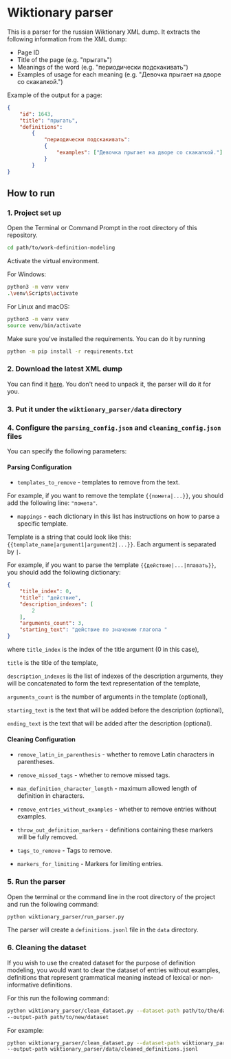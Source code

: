 # Wiktionary parser

This is a parser for the russian Wiktionary XML dump.
It extracts the following information from the XML dump:

* Page ID
* Title of the page (e.g. "прыгать")
* Meanings of the word (e.g. "периодически подскакивать")
* Examples of usage for each meaning (e.g. "Девочка прыгает на дворе со скакалкой.")

Example of the output for a page:

```json lines
{
    "id": 1643, 
    "title": "прыгать",
    "definitions": 
        {
            "периодически подскакивать": 
            {
                "examples": ["Девочка прыгает на дворе со скакалкой."]
            }
        }
}
```

## How to run

### 1. Project set up

Open the Terminal or Command Prompt in the root directory of this repository.

```bash
cd path/to/work-definition-modeling
```

Activate the virtual environment.

For Windows:

```bash
python3 -m venv venv
.\venv\Scripts\activate
```

For Linux and macOS:

```bash
python3 -m venv venv
source venv/bin/activate
```

Make sure you've installed the requirements.
You can do it by running

```bash
python -m pip install -r requirements.txt
```

### 2. Download the latest XML dump

You can find it
[here](https://dumps.wikimedia.org/ruwiktionary/latest/ruwiktionary-latest-pages-articles.xml.bz2).
You don't need to unpack it, the parser will do it for you.

### 3. Put it under the `wiktionary_parser/data` directory

### 4. Configure the `parsing_config.json` and `cleaning_config.json` files

You can specify the following parameters:

#### Parsing Configuration

* `templates_to_remove` - templates to remove from the text.

For example, if you want to remove the template `{{помета|...}}`,
you should add the following line: `"помета"`.

* `mappings` - each dictionary in this list has instructions on how to parse a specific template.

Template is a string that could look like this: `{{template_name|argument1|argument2|...}}`.
Each argument is separated by `|`.

For example, if you want to parse the template `{{действие|...|плавать}}`,
you should add the following dictionary:

```json lines
{
    "title_index": 0,
    "title": "действие",
    "description_indexes": [
        2
    ],
    "arguments_count": 3,
    "starting_text": "действие по значению глагола "
}
```

where `title_index` is the index of the title argument (0 in this case),

`title` is the title of the template,

`description_indexes` is the list of indexes of the description arguments,
they will be concatenated to form the text representation of the template,

`arguments_count` is the number of arguments in the template (optional),

`starting_text` is the text that will be added before the description (optional),

`ending_text` is the text that will be added after the description (optional).

#### Cleaning Configuration

* `remove_latin_in_parenthesis` - whether to remove Latin characters in parentheses.

* `remove_missed_tags` - whether to remove missed tags.

* `max_definition_character_length` - maximum allowed length of definition in characters.

* `remove_entries_without_examples` - whether to remove entries without examples.

* `throw_out_definition_markers` - definitions containing these markers will be fully removed.

* `tags_to_remove` - Tags to remove.

* `markers_for_limiting` - Markers for limiting entries.

### 5. Run the parser

Open the terminal or the command line in the root directory of the project
and run the following command:

```bash
python wiktionary_parser/run_parser.py
```

The parser will create a `definitions.jsonl` file in the `data` directory.

### 6. Cleaning the dataset

If you wish to use the created dataset for the purpose of definition modeling,
you would want to clear the dataset of entries without examples, definitions that
represent grammatical meaning instead of lexical or non-informative definitions.

For this run the following command:

```bash
python wiktionary_parser/clean_dataset.py --dataset-path path/to/the/dataset \
--output-path path/to/new/dataset
```

For example:

```bash
python wiktionary_parser/clean_dataset.py --dataset-path wiktionary_parser/data/definitions.jsonl \
--output-path wiktionary_parser/data/cleaned_definitions.jsonl
```
